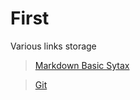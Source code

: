 # First
Various links storage

> [Markdown Basic Sytax](https://www.markdownguide.org/basic-syntax/)

> [Git](https://git-scm.com/)
